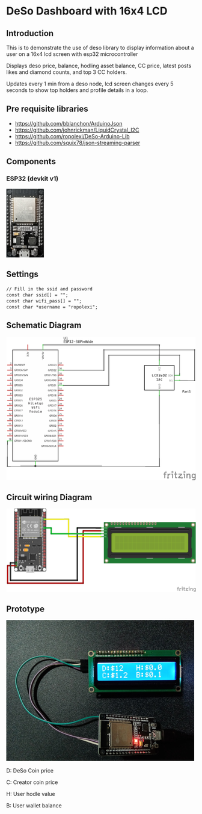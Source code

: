 # DeSo Dashboard with 16x4 LCD

## Introduction
This is to demonstrate the use of deso library to display information about a user on a 16x4 lcd screen with esp32 microcontroller 

Displays deso price, balance, hodling asset balance, CC price, latest posts likes and diamond counts, and top 3 CC holders.

Updates every 1 min from a deso node, lcd screen changes every 5 seconds to show top holders and profile details in a loop.


## Pre requisite libraries
- https://github.com/bblanchon/ArduinoJson
- https://github.com/johnrickman/LiquidCrystal_I2C
- https://github.com/ropolexi/DeSo-Arduino-Lib
- https://github.com/squix78/json-streaming-parser

## Components
### ESP32 (devkit v1)

<img src="img/esp32.jpg" width="100"/>


## Settings
```
// Fill in the ssid and password
const char ssid[] = "";
const char wifi_pass[] = "";
const char *username = "ropolexi";
```


## Schematic Diagram
![Schematic](img/esp32_circuit_lcd_schem.jpg)

## Circuit wiring Diagram
![Circuit](img/esp32_circuit_lcd_bb.jpg)

## Prototype

![Circuit](img/circuit1.jpg)

D: DeSo Coin price

C: Creator coin price

H: User hodle value

B: User wallet balance



